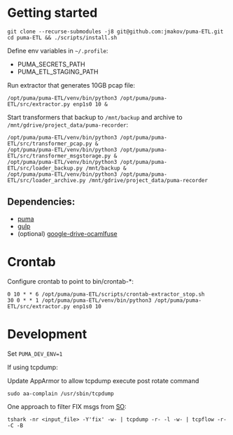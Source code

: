 # Getting started
```
git clone --recurse-submodules -j8 git@github.com:jmakov/puma-ETL.git
cd puma-ETL && ./scripts/install.sh
```
Define env variables in `~/.profile`:
* PUMA_SECRETS_PATH
* PUMA_ETL_STAGING_PATH

Run extractor that generates 10GB pcap file:
```shell script
/opt/puma/puma-ETL/venv/bin/python3 /opt/puma/puma-ETL/src/extractor.py enp1s0 10 &
```

Start transformers that backup to `/mnt/backup` and archive to `/mnt/gdrive/project_data/puma-recorder`:
```shell script
/opt/puma/puma-ETL/venv/bin/python3 /opt/puma/puma-ETL/src/transformer_pcap.py &
/opt/puma/puma-ETL/venv/bin/python3 /opt/puma/puma-ETL/src/transformer_msgstorage.py &
/opt/puma/puma-ETL/venv/bin/python3 /opt/puma/puma-ETL/src/loader_backup.py /mnt/backup &
/opt/puma/puma-ETL/venv/bin/python3 /opt/puma/puma-ETL/src/loader_archive.py /mnt/gdrive/project_data/puma-recorder
```
## Dependencies:
* [puma](https://github.com/jmakov/puma)
* [gulp](https://github.com/jmakov/gulp)
* (optional) [google-drive-ocamlfuse](https://github.com/astrada/google-drive-ocamlfuse/)

# Crontab
Configure crontab to point to bin/crontab-*:
```
0 10 * * 6 /opt/puma/puma-ETL/scripts/crontab-extractor_stop.sh
30 0 * * 1 /opt/puma/puma-ETL/venv/bin/python3 /opt/puma/puma-ETL/src/extractor.py enp1s0 10
```

# Development
Set `PUMA_DEV_ENV=1`

If using tcpdump:

Update AppArmor to allow tcpdump execute post rotate command 
```
sudo aa-complain /usr/sbin/tcpdump
```

One approach to filter FIX msgs from [SO](https://stackoverflow.com/questions/13810156/tshark-export-fix-messages):

`tshark -nr <input_file> -Y'fix' -w- | tcpdump -r- -l -w- | tcpflow -r- -C -B`